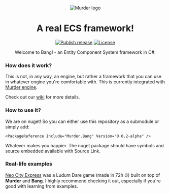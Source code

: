 <p align="center">
<img src="media/logo-3x-2-export.png" alt="Murder logo">
</p>

<h1 align="center">A real ECS framework!</h1>

<p align="center">
<a href="https://github.com/isadorasophia/bang/actions/workflows/release.yaml"><img src="https://github.com/isadorasophia/bang/actions/workflows/release.yaml/badge.svg" alt="Publish release"></a>
<a href="LICENSE"><img src="https://img.shields.io/github/license/isadorasophia/bang.svg" alt="License"></a>
</p>

<p align="center">
Welcome to Bang! - an Entity Component System framework in C#.
</p>

### How does it work?
This is not, in any way, an engine, but rather a framework that you can use in whatever engine you're comfortable with. This is currently integrated with [Murder engine](https://github.com/isadorasophia/murder).

Check out our [wiki](https://github.com/isadorasophia/bang/wiki) for more details.

### How to use it?
We are on nuget! So you can either use this repository as a submodule or simply add:

```csproj
<PackageReference Include="Murder.Bang" Version="0.0.2-alpha" />
```

Whatever makes you happier. The nuget package should have symbols and source embedded available with Source Link.

### Real-life examples
[Neo City Express](https://github.com/isadorasophia/neocityexpress) was a Ludum Dare game (made in 72h ⏰) built on top of **Murder** and **Bang**. I highly recommend checking it out, especially if you're good with learning from examples.
